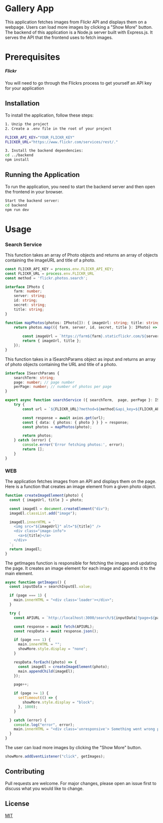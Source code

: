 # Gallery App

This application fetches images from Flickr API and displays them on a webpage. Users can load more images by clicking a "Show More" button. The backend of this application is a Node.js server built with Express.js. It serves the API that the frontend uses to fetch images.
# Prerequisites

##### Flickr

You will need to go through the Flickrs process to get yourself an API key for your application

## Installation

To install the application, follow these steps:
```sh
1. Unzip the project
2. Create a .env file in the root of your project

FLICKR_API_KEY="YOUR_FLICKR_KEY"  
FLICKER_URL="https://www.flickr.com/services/rest/."

3. Install the backend dependencies:
cd ../backend
npm install
```
## Running the Application

To run the application, you need to start the backend server and then open the frontend in your browser.
```sh
Start the backend server:
cd backend
npm run dev
```

# Usage

### Search Service

This function takes an array of Photo objects and returns an array of objects containing the imageURL and title of a photo.
```typescript
const FLICKR_API_KEY = process.env.FLICKR_API_KEY;
const FLICKR_URL = process.env.FLICKR_URL 
const method = 'flickr.photos.search';

interface IPhoto {
    farm: number;
    server: string;
    id: string;
    secret: string;
    title: string;
}

function mapPhotos(photos: IPhoto[]): { imageUrl: string; title: string } [] {
    return photos.map(({ farm, server, id, secret, title }: IPhoto) => {
      
        const imageUrl = `https://farm${farm}.staticflickr.com/${server}/${id}_${secret}.jpg`;
        return { imageUrl, title };
    });
}
```
This function takes in a ISearchParams object as input and returns an array of photo objects containing the URL and title of a photo.
```typescript
interface ISearchParams {
    searchTerm: string;
    page: number; // page number
    perPage: number; // number of photos per page
}

export async function searchService ({ searchTerm,  page, perPage }: ISearchParams) {
    try {
        const url = `${FLICKR_URL}?method=${method}&api_key=${FLICKR_API_KEY}&text=${searchTerm}&per_page=${perPage}&page=${page}&format=json&nojsoncallback=1`;

        const response = await axios.get(url);
        const { data: { photos: { photo } } } = response;
        const photos = mapPhotos(photo);

        return photos;
    } catch (error) {      
        console.error('Error fetching photos:', error);
        return [];
    }
}
```

### WEB
The application fetches images from an API and displays them on the page. 
Here is a function that creates an image element from a given photo object.
```js
function createImageElement(photo) {
  const { imageUrl, title } = photo;

  const imageEl = document.createElement("div");
  imageEl.classList.add("image");

  imageEl.innerHTML = `
    <img src="${imageUrl}" alt="${title}" />
    <div class="image-info">
      <a>${title}</a>
    </div>
  `;
  return imageEl;
}
```
The getImages function is responsible for fetching the images and updating the page. It creates an image element for each image and appends it to the main element.  
```js
async function getImages() {
  const inputData = searchInputEl.value;

  if (page === 1) {
    main.innerHTML = "<div class='loader'></div>";
  }

  try {
    const APIURL = `http://localhost:3000/search/${inputData}?page=${page}&perPage=${perPage}`;

    const response = await fetch(APIURL);
    const respData = await response.json();

    if (page === 1) {
      main.innerHTML = "";
      showMore.style.display = "none";
    }

    respData.forEach((photo) => {
      const imageEl = createImageElement(photo);
      main.appendChild(imageEl);
    });

    page++;

    if (page >= 1) {
      setTimeout(() => {
        showMore.style.display = "block";
      }, 1000);
    }

  } catch (error) {
    console.log("error", error);
    main.innerHTML = "<div class='unresponsive'> Something went wrong please try  again</div>";
  }
}
```
The user can load more images by clicking the "Show More" button.
```js
showMore.addEventListener("click", getImages);
```

## Contributing

Pull requests are welcome. For major changes, please open an issue first
to discuss what you would like to change.
## License

[MIT](https://choosealicense.com/licenses/mit/)